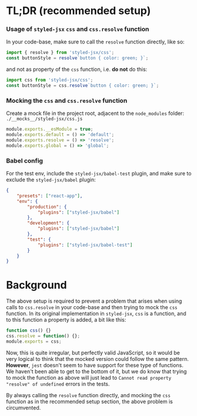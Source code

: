 # TL;DR (recommended setup)

### Usage of `styled-jsx` `css` and `css.resolve` function

In your code-base, make sure to call the `resolve` function directly, like so:

```javascript
import { resolve } from 'styled-jsx/css';
const buttonStyle = resolve`button { color: green; }`;
```

and not as property of the `css` function, i.e. **do not** do this:

```javascript
import css from 'styled-jsx/css';
const buttonStyle = css.resolve`button { color: green; }`;
```

### Mocking the `css` and `css.resolve` function

Create a mock file in the project root, adjacent to the `node_modules` folder: `./__mocks__/styled-jsx/css.js`

```javascript
module.exports.__esModule = true;
module.exports.default = () => 'default';
module.exports.resolve = () => 'resolve';
module.exports.global = () => 'global';
```

### Babel config

For the test env, include the `styled-jsx/babel-test` plugin, and make sure to exclude the `styled-jsx/babel` plugin:

```json
{
    "presets": ["react-app"],
    "env": {
        "production": {
            "plugins": ["styled-jsx/babel"]
        },
        "development": {
            "plugins": ["styled-jsx/babel"]
        },
        "test": {
            "plugins": ["styled-jsx/babel-test"]
        }
    }
}
```

# Background

The above setup is required to prevent a problem that arises when using calls to `css.resolve` in your code-base and then trying to mock the `css` function. In its original implementation in `styled-jsx`, `css` is a function, and to this function a property is added, a bit like this:

```javascript
function css() {}
css.resolve = function() {};
module.exports = css;
```

Now, this is quite irregular, but perfectly valid JavaScript, so it would be very logical to think that the mocked version could follow the same pattern. **However**, `jest` doesn't seem to have support for these type of functions. We haven't been able to get to the bottom of it, but we do know that trying to mock the function as above will just lead to `Cannot read property "resolve" of undefined` errors in the tests.

By always calling the `resolve` function directly, and mocking the `css` function as in the recommended setup section, the above problem is circumvented.
